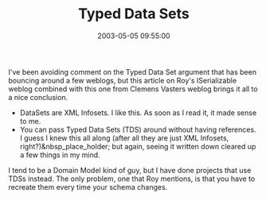 ﻿---
layout: post
title: "Typed Data Sets"
comments: false
date: 2003-05-05 09:55:00
categories:
 - Technology
subtext-id: 807b6683-1d93-4297-89e0-3167911452be
alias: /blog/Typed-Data-Sets.aspx
---


I've been avoiding comment on the Typed Data Set argument that has been bouncing around a few weblogs, but this article on Roy's ISerializable weblog combined with this one from Clemens Vasters weblog brings it all to a nice conclusion.

  * DataSets are XML Infosets. I like this. As soon as I read it, it made sense to me.
  * You can pass Typed Data Sets (TDS) around without having references. I guess I knew this all along (after all they are just XML Infosets, right?)&nbsp_place_holder; but again, seeing it written down cleared up a few things in my mind.

I tend to be a Domain Model kind of guy, but I have done projects that use TDSs instead. The only problem, one that Roy mentions, is that you have to recreate them every time your schema changes.
